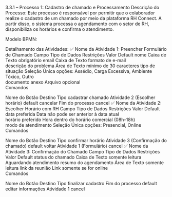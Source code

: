 3.3.1 – Processo 1: Cadastro de chamado e Processamento
Descrição do Processo:
Este processo é responsável por permitir que o colaborador realize o cadastro de um chamado por meio da plataforma RH Connect. A partir disso, o sistema processa o agendamento com o setor de RH, disponibiliza os horários e confirma o atendimento.

Modelo BPMN:


Detalhamento das Atividades:
✅ Nome da Atividade 1: Preencher Formulário de Chamado
Campo	Tipo de Dados	Restrições	Valor Default
nome	Caixa de Texto	obrigatório	
email	Caixa de Texto	formato de e-mail	
descrição do problema	Área de Texto	mínimo de 30 caracteres	
tipo de situação	Seleção Única	opções: Assédio, Carga Excessiva, Ambiente Tóxico, Outro	
documento anexo	Arquivo	opcional	
Comandos

Nome do Botão	Destino	Tipo
cadastrar chamado	Atividade 2 (Escolher horário)	default
cancelar	Fim do processo	cancel
✅ Nome da Atividade 2: Escolher Horário com RH
Campo	Tipo de Dados	Restrições	Valor Default
data preferida	Data	não pode ser anterior à data atual	
horário preferido	Hora	dentro do horário comercial (08h–18h)	
modo de atendimento	Seleção Única	opções: Presencial, Online	
Comandos

Nome do Botão	Destino	Tipo
confirmar horário	Atividade 3 (Confirmação do chamado)	default
voltar	Atividade 1 (Formulário)	cancel
✅ Nome da Atividade 3: Confirmação do Chamado
Campo	Tipo de Dados	Restrições	Valor Default
status do chamado	Caixa de Texto	somente leitura	Aguardando atendimento
resumo do agendamento	Área de Texto	somente leitura	
link da reunião	Link	somente se for online	
Comandos

Nome do Botão	Destino	Tipo
finalizar cadastro	Fim do processo	default
editar informações	Atividade 1	cancel
